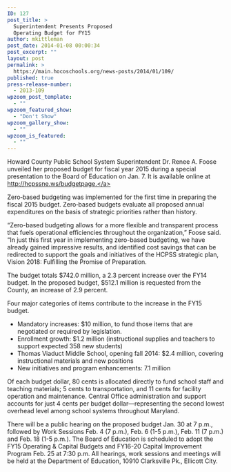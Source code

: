 ```yaml
---
ID: 127
post_title: >
  Superintendent Presents Proposed
  Operating Budget for FY15
author: mkittleman
post_date: 2014-01-08 00:00:34
post_excerpt: ""
layout: post
permalink: >
  https://main.hocoschools.org/news-posts/2014/01/109/
published: true
press-release-number:
  - 2013-109
wpzoom_post_template:
  - ""
wpzoom_featured_show:
  - "Don't Show"
wpzoom_gallery_show:
  - ""
wpzoom_is_featured:
  - ""
---
```

Howard County Public School System Superintendent Dr. Renee A. Foose unveiled her proposed budget for fiscal year 2015 during a special presentation to the Board of Education on Jan. 7. It is available online at <a href="http://hcpssne.ws/budgetpage">http://hcpssne.ws/budgetpage.</a>

Zero‐based budgeting was implemented for the first time in preparing the fiscal 2015 budget. Zero‐based budgets evaluate all proposed annual expenditures on the basis of strategic priorities rather than history.

“Zero-based budgeting allows for a more flexible and transparent process that fuels operational efficiencies throughout the organization,” Foose said. “In just this first year in implementing zero-based budgeting, we have already gained impressive results, and identified cost savings that can be redirected to support the goals and initiatives of the HCPSS strategic plan, Vision 2018: Fulfilling the Promise of Preparation.

The budget totals $742.0 million, a 2.3 percent increase over the FY14 budget. In the proposed budget, $512.1 million is requested from the County, an increase of 2.9 percent.

Four major categories of items contribute to the increase in the FY15 budget.
<ul>
	<li>Mandatory increases: $10 million, to fund those items that are negotiated or required by legislation.</li>
	<li>Enrollment growth: $1.2 million (instructional supplies and teachers to support expected 358 new students)</li>
	<li>Thomas Viaduct Middle School, opening fall 2014: $2.4 million, covering instructional materials and new positions</li>
	<li>New initiatives and program enhancements: 7.1 million</li>
</ul>
Of each budget dollar, 80 cents is allocated directly to fund school staff and teaching materials; 5 cents to transportation, and 11 cents for facility operation and maintenance. Central Office administration and support accounts for just 4 cents per budget dollar—representing the second lowest overhead level among school systems throughout Maryland.

There will be a public hearing on the proposed budget Jan. 30 at 7 p.m., followed by Work Sessions Feb. 4 (7 p.m.), Feb. 6 (1-5 p.m.), Feb. 11 (7 p.m.) and Feb. 18 (1-5 p.m.). The Board of Education is scheduled to adopt the FY15 Operating &amp; Capital Budgets and FY16-20 Capital Improvement Program Feb. 25 at 7:30 p.m. All hearings, work sessions and meetings will be held at the Department of Education, 10910 Clarksville Pk., Ellicott City.